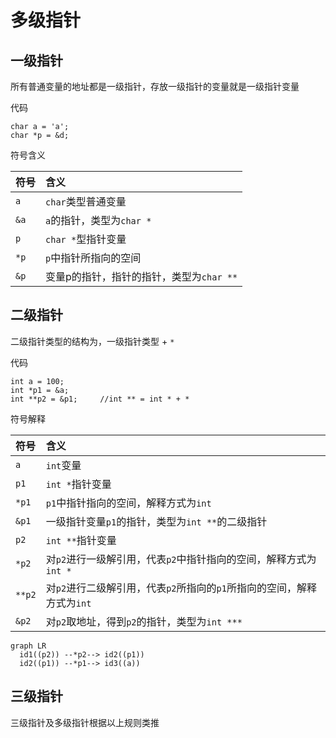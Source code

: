 # 多级指针

## 一级指针

所有普通变量的地址都是一级指针，存放一级指针的变量就是一级指针变量

代码

```
char a = 'a';
char *p = &d;
```

符号含义

| 符号 | 含义                                      |
|:-----|:-----------------------------------------|
| `a`  | `char`类型普通变量                        |
| `&a` | `a`的指针，类型为`char *`                 |
| `p`  | `char *`型指针变量                        |
| `*p` | `p`中指针所指向的空间                      |
| `&p` | 变量p的指针，指针的指针，类型为`char **`    |

## 二级指针

二级指针类型的结构为，一级指针类型 + `*`

代码

```
int a = 100;
int *p1 = &a;
int **p2 = &p1;     //int ** = int * + *
```

符号解释

| 符号   | 含义                                                                    |
|:-------|:------------------------------------------------------------------------|
| `a`    | `int`变量                                                               |
| `p1`   | `int *`指针变量                                                         |
| `*p1`  | `p1`中指针指向的空间，解释方式为`int`                                     |
| `&p1`  | 一级指针变量`p1`的指针，类型为`int **`的二级指针                           |
| `p2`   | `int **`指针变量                                                        |
| `*p2`  | 对`p2`进行一级解引用，代表`p2`中指针指向的空间，解释方式为`int *`           |
| `**p2` | 对`p2`进行二级解引用，代表`p2`所指向的`p1`所指向的空间，解释方式为`int`     |
| `&p2`  | 对`p2`取地址，得到`p2`的指针，类型为`int ***`                             |


```mermaid
graph LR
  id1((p2)) --*p2--> id2((p1))
  id2((p1)) --*p1--> id3((a))
```


## 三级指针

三级指针及多级指针根据以上规则类推

